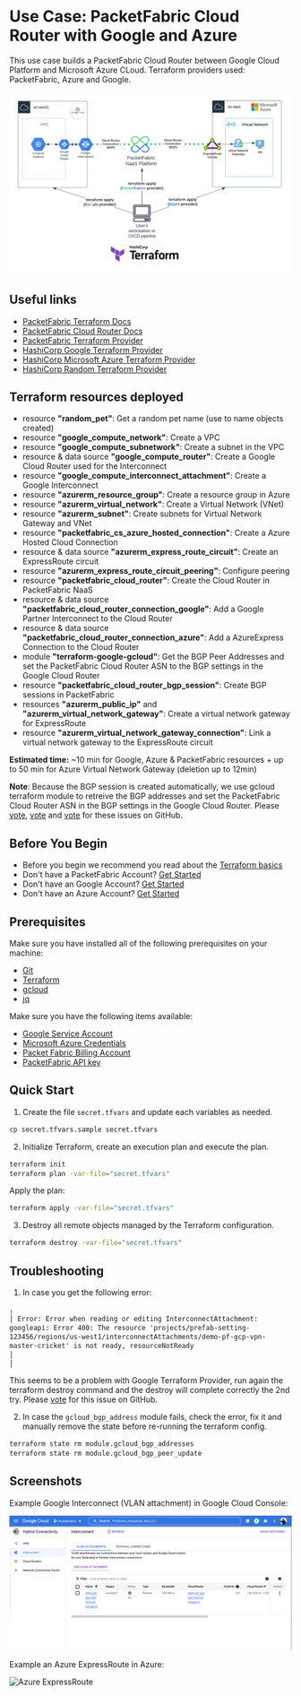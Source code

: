 # Use Case: PacketFabric Cloud Router with Google and Azure

This use case builds a PacketFabric Cloud Router between Google Cloud Platform and Microsoft Azure CLoud.
Terraform providers used: PacketFabric, Azure and Google.

![Deployment Diagram](./images/diagram_cloud_router_google_azure.png)

## Useful links

- [PacketFabric Terraform Docs](https://docs.packetfabric.com/api/terraform/)
- [PacketFabric Cloud Router Docs](https://docs.packetfabric.com/cr/)
- [PacketFabric Terraform Provider](https://registry.terraform.io/providers/PacketFabric/packetfabric)
- [HashiCorp Google Terraform Provider](https://registry.terraform.io/providers/hashicorp/google)
- [HashiCorp Microsoft Azure Terraform Provider](https://registry.terraform.io/providers/hashicorp/azurerm)
- [HashiCorp Random Terraform Provider](https://registry.terraform.io/providers/hashicorp/random)

## Terraform resources deployed

- resource **"random_pet"**: Get a random pet name (use to name objects created)
- resource **"google_compute_network"**: Create a VPC
- resource **"google_compute_subnetwork"**: Create a subnet in the VPC
- resource & data source **"google_compute_router"**: Create a Google Cloud Router used for the Interconnect
- resource **"google_compute_interconnect_attachment"**: Create a Google Interconnect
- resource **"azurerm_resource_group"**: Create a resource group in Azure
- resource **"azurerm_virtual_network"**: Create a Virtual Network (VNet)
- resource **"azurerm_subnet"**: Create subnets for Virtual Network Gateway and VNet
- resource **"packetfabric_cs_azure_hosted_connection"**: Create a Azure Hosted Cloud Connection
- resource & data source **"azurerm_express_route_circuit"**: Create an ExpressRoute circuit
- resource **"azurerm_express_route_circuit_peering"**: Configure peering
- resource **"packetfabric_cloud_router"**: Create the Cloud Router in PacketFabric NaaS
- resource & data source **"packetfabric_cloud_router_connection_google"**: Add a Google Partner Interconnect to the Cloud Router
- resource & data source **"packetfabric_cloud_router_connection_azure"**: Add a AzureExpress Connection to the Cloud Router
- module **"terraform-google-gcloud"**: Get the BGP Peer Addresses and set the PacketFabric Cloud Router ASN to the BGP settings in the Google Cloud Router
- resource **"packetfabric_cloud_router_bgp_session"**: Create BGP sessions in PacketFabric
- resources **"azurerm_public_ip"** and **"azurerm_virtual_network_gateway"**: Create a virtual network gateway for ExpressRoute
- resource **"azurerm_virtual_network_gateway_connection"**: Link a virtual network gateway to the ExpressRoute circuit

**Estimated time:** ~10 min for Google, Azure & PacketFabric resources + up to 50 min for Azure Virtual Network Gateway (deletion up to 12min)

**Note**: Because the BGP session is created automatically, we use gcloud terraform module to retreive the BGP addresses and set the PacketFabric Cloud Router ASN in the BGP settings in the Google Cloud Router. Please [vote](https://github.com/hashicorp/terraform-provider-google/issues/11458), [vote](https://github.com/hashicorp/terraform-provider-google/issues/12624) and [vote](https://github.com/hashicorp/terraform-provider-google/issues/12630) for these issues on GitHub.

## Before You Begin

- Before you begin we recommend you read about the [Terraform basics](https://www.terraform.io/intro)
- Don't have a PacketFabric Account? [Get Started](https://docs.packetfabric.com/intro/)
- Don't have an Google Account? [Get Started](https://cloud.google.com/free)
- Don't have an Azure Account? [Get Started](https://azure.microsoft.com/en-us/free/)

## Prerequisites

Make sure you have installed all of the following prerequisites on your machine:

- [Git](https://git-scm.com/downloads)
- [Terraform](https://learn.hashicorp.com/tutorials/terraform/install-cli)
- [gcloud](https://registry.terraform.io/modules/terraform-google-modules/gcloud/google/latest)
- [jq](https://stedolan.github.io/jq/download/)

Make sure you have the following items available:

- [Google Service Account](https://cloud.google.com/compute/docs/access/create-enable-service-accounts-for-instances)
- [Microsoft Azure Credentials](https://docs.microsoft.com/en-us/azure/developer/terraform/authenticate-to-azure?tabs=bash)
- [Packet Fabric Billing Account](https://docs.packetfabric.com/api/examples/account_uuid/)
- [PacketFabric API key](https://docs.packetfabric.com/admin/my_account/keys/)

## Quick Start

1. Create the file ``secret.tfvars`` and update each variables as needed.

```sh
cp secret.tfvars.sample secret.tfvars
```

2. Initialize Terraform, create an execution plan and execute the plan.

```sh
terraform init
terraform plan -var-file="secret.tfvars"
```

Apply the plan:

```sh
terraform apply -var-file="secret.tfvars"
```

3. Destroy all remote objects managed by the Terraform configuration.

```sh
terraform destroy -var-file="secret.tfvars"
```

## Troubleshooting

1. In case you get the following error:

```
╷
│ Error: Error when reading or editing InterconnectAttachment: googleapi: Error 400: The resource 'projects/prefab-setting-123456/regions/us-west1/interconnectAttachments/demo-pf-gcp-vpn-master-cricket' is not ready, resourceNotReady
│ 
│ 
```

This seems to be a problem with Google Terraform Provider, run again the terraform destroy command and the destroy will complete correctly the 2nd try.
Please [vote](https://github.com/hashicorp/terraform-provider-google/issues/12631) for this issue on GitHub.

2. In case the ``gcloud_bgp_address`` module fails, check the error, fix it and manually remove the state before re-running the terraform config.

```sh
terraform state rm module.gcloud_bgp_addresses
terraform state rm module.gcloud_bgp_peer_update
```

## Screenshots

Example Google Interconnect (VLAN attachment) in Google Cloud Console:

![VLAN attachment in Google Cloud Console](./images/google_interconnect.png)

Example an Azure ExpressRoute in Azure:

![Azure ExpressRoute](./images/azure_express_route.png)

